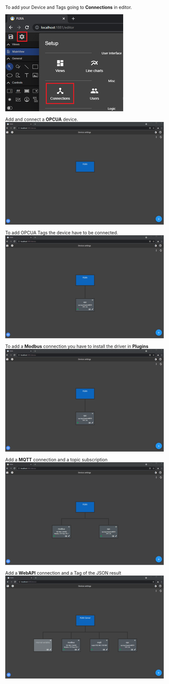 
To add your Device and Tags going to **Connections** in editor.

![](images/setup-connections.png)

Add and connect a **OPCUA** device.
![](images/fuxa-device.gif)

To add OPCUA Tags the device have to be connected.
![](images/fuxa-opcuatag.gif)

To add a **Modbus** connection you have to install the driver in **Plugins**
![](images/fuxa-modbus.gif)

Add a **MQTT** connection and a topic subscription
![](images/fuxa-mqtt.gif)

Add a **WebAPI** connection and a Tag of the JSON result
![](images/fuxa-webapi.gif)